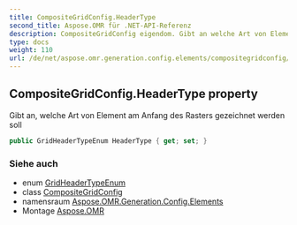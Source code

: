 ```yaml
---
title: CompositeGridConfig.HeaderType
second_title: Aspose.OMR für .NET-API-Referenz
description: CompositeGridConfig eigendom. Gibt an welche Art von Element am Anfang des Rasters gezeichnet werden soll
type: docs
weight: 110
url: /de/net/aspose.omr.generation.config.elements/compositegridconfig/headertype/
---
```

## CompositeGridConfig.HeaderType property

Gibt an, welche Art von Element am Anfang des Rasters gezeichnet werden soll

```csharp
public GridHeaderTypeEnum HeaderType { get; set; }
```

### Siehe auch

* enum [GridHeaderTypeEnum](../../../aspose.omr.generation.config.enums/gridheadertypeenum/)
* class [CompositeGridConfig](../)
* namensraum [Aspose.OMR.Generation.Config.Elements](../../compositegridconfig/)
* Montage [Aspose.OMR](../../../)


